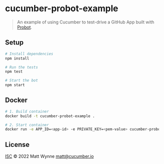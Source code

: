 # cucumber-probot-example

> An example of using Cucumber to test-drive a GitHub App built with [Probot](https://github.com/probot/probot).

## Setup

```sh
# Install dependencies
npm install

# Run the tests
npm test

# Start the bot
npm start
```

## Docker

```sh
# 1. Build container
docker build -t cucumber-probot-example .

# 2. Start container
docker run -e APP_ID=<app-id> -e PRIVATE_KEY=<pem-value> cucumber-probot-example
```

## License

[ISC](LICENSE) © 2022 Matt Wynne <matt@cucumber.io>
